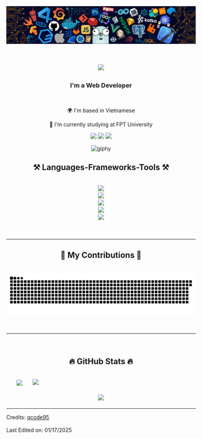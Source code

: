 <div align="center"> 
  <img src="https://github.com/qcode95/qcode95/raw/main/assets/header_.png"> 
</div>

<h1 align="center">
    <img src="https://readme-typing-svg.herokuapp.com/?font=Righteous&size=35&center=true&vCenter=true&width=500&height=70&duration=4000&lines=Hi+There!+👋;+I'm+Xuan+Quy!;" />
</h1>

<h3 align="center">I'm a Web Developer</h3>

<br/>

<div align="center">

🌍 I'm based in Vietnamese

🔭 I'm currently studying at FPT University

 </div>

<div align="center"> 
  <a href="mailto:quynx9503.dev@gmail.com" style="text-decoration: none;">
    <img src="https://img.shields.io/badge/Gmail-333333?style=for-the-badge&logo=gmail&logoColor=red" />
  </a>
  <a href="https://www.linkedin.com/in/quynx/" rel="noopener" target="_blank" style="text-decoration: none;">
    <img src="https://img.shields.io/badge/LinkedIn-0077B5?style=for-the-badge&logo=linkedin&logoColor=white&link=https://www.linkedin.com/in/quynx/" />
  </a>
  <a href="https://github.com/qcode95" rel="noopener" target="_blank" style="text-decoration: none;">
     <img src="https://img.shields.io/badge/Github-000000?style=for-the-badge&logo=github&logoColor=white&link=https://github.com/qcode95/" />
  </a>
</div>

<p align="center">
  <img src="./assets/giphy.gif" alt="giphy" />
</p>
<h2 align="center">⚒️ Languages-Frameworks-Tools ⚒️</h2>
<br/>
<div align="center">
    <img src="https://skillicons.dev/icons?i=html,css,sass,bootstrap,figma" /><br>
    <img src="https://skillicons.dev/icons?i=javascript,ts,angular,react" /><br>
    <img src="https://skillicons.dev/icons?i=spring,dotnet,mysql,sqlite" /><br>
    <img src="https://skillicons.dev/icons?i=git,docker,windows,apple" /><br>
    <img src="https://skillicons.dev/icons?i=postman,vscode,idea,rider" />
</div>
  <br/><br/>
<hr/>
<div align="center">
  <h2>🐍 My Contributions 🐍</h2>
  <br>
  <img alt="snake eating my contributions" src="https://github.com/qcode95/qcode95/raw/main/assets/grid-snake.svg" />
  <br/><br/><br/>
</div>

<hr/>
<br>
<h2 align="center">🔥 GitHub Stats 🔥</h2>
<br>
<div align=center>
  <a href="#" title="qcode95">
    <img width="315" align="center" src="https://github-readme-stats.vercel.app/api/top-langs/?username=qcode95&hide=c%23,powershell,Mathematica,Ruby,Objective-C,Objective-C%2b%2b,Cuda&title_color=61dafb&text_color=ffffff&icon_color=61dafb&bg_color=20232a&langs_count=8&layout=compact&border_color=61dafb&hide_border=true" />
  </a>
  <a href="#" title="qcode95">
    <img align="right" width="434" src="https://github-readme-stats.vercel.app/api?username=qcode95&show_icons=true&theme=react&border_color=61dafb&hide_border=true" />
  </a>
</div>

<h3 align="center">
    <img src="https://readme-typing-svg.herokuapp.com/?font=Righteous&size=25&center=true&vCenter=true&width=500&height=70&duration=4000&lines=Thanks+for+visiting!+✌️;+Shoot+me+a+message+on+Linkedin!;I'm+always+down+to+collab+😀">
</h3>

<hr/>
Credits: <a href="https://github.com/qcode95/">qcode95</a>
<br/>
<br/>
Last Edited on: 01/17/2025
